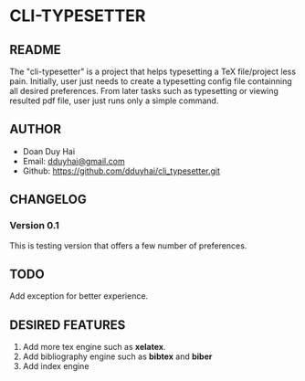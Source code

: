 # CLI-TYPESETTER

## README

The "cli-typesetter" is a project that helps typesetting a TeX file/project less pain.
Initially, user just needs to create a typesetting config file containning all desired preferences.
From later tasks such as typesetting or viewing resulted pdf file, user just runs only a simple
command.

## AUTHOR

* Doan Duy Hai
* Email: dduyhai@gmail.com
* Github: https://github.com/dduyhai/cli_typesetter.git

## CHANGELOG
  
### Version 0.1

This is testing version that offers a few number of preferences.

## TODO

Add exception for better experience.

## DESIRED FEATURES

1. Add more tex engine such as __xelatex__.
2. Add bibliography engine such as __bibtex__ and __biber__
3. Add index engine

